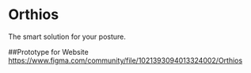 # Orthios
The smart solution for your posture.

##Prototype for Website
https://www.figma.com/community/file/1021393094013324002/Orthios
